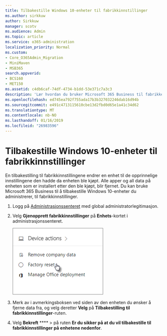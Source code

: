 ```yaml
---
title: Tilbakestille Windows 10-enheter til fabrikkinnstillinger
ms.author: sirkkuw
author: Sirkkuw
manager: scotv
ms.audience: Admin
ms.topic: article
ms.service: o365-administration
localization_priority: Normal
ms.custom:
- Core_O365Admin_Migration
- MiniMaven
- MSB365
search.appverid:
- BCS160
- MET150
ms.assetid: c4db6caf-74df-4734-b1dd-53e371c7a3c3
description: 'Lær hvordan du bruker Microsoft 365 Business til fabrikken tilbakestille Windows-10-enheter. '
ms.openlocfilehash: ed745ea792f755ada17b3b327032246dab16d94b
ms.sourcegitcommit: e491c4713115610cbe13d2fbd0d65e1a41c34d62
ms.translationtype: MT
ms.contentlocale: nb-NO
ms.lasthandoff: 01/16/2019
ms.locfileid: "26983596"
---
```

# <a name="reset-windows-10-devices-to-their-factory-settings"></a>Tilbakestille Windows 10-enheter til fabrikkinnstillinger

En tilbakestilling til fabrikkinnstillingene endrer en enhet til de opprinnelige innstillingene den hadde da enheten ble kjøpt. Alle apper og all data på enheten som er installert etter den ble kjøpt, blir fjernet. Du kan bruke Microsoft 365 Business til å tilbakestille Windows 10-enheter du administrerer, til fabrikkinnstillinger.
  
1. Logg på [Administrasjonssenteret](https://aka.ms/bcsportal) med global administratorlegitimasjon. 
    
2. Velg **Gjenopprett fabrikkinnstillinger** på **Enhets**-kortet i administrasjonssenteret.
    
    ![On the Device actions card, choose Factory reset](media/7caddd12-207e-4c99-b61c-0495fc5f55e3.png)
  
3. Merk av i avmerkingsboksen ved siden av den enheten du ønsker å fjerne data fra, og velg deretter **Velg** på **Tilbakestilling til fabrikkinnstillinger**-ruten.
    
4. Velg **Bekreft** **** \> på ruten **Er du sikker på at du vil tilbakestille til fabrikkinnstillinger på enhetene nedenfor**.
    
  

